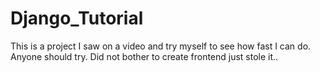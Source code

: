 # Django_Tutorial
This is a project I saw on a video and try myself to see how fast I can do.
Anyone should try.
Did not bother to create frontend just stole it..